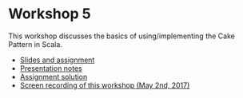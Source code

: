 Workshop 5
==========

This workshop discusses the basics of using/implementing the Cake Pattern in Scala.

* [Slides and assignment](Presentation.pdf)
* [Presentation notes](presentation%20notes.md)
* [Assignment solution](wiki_solution)
* [Screen recording of this workshop (May 2nd, 2017)](https://youtu.be/QGXotW0iowY)
